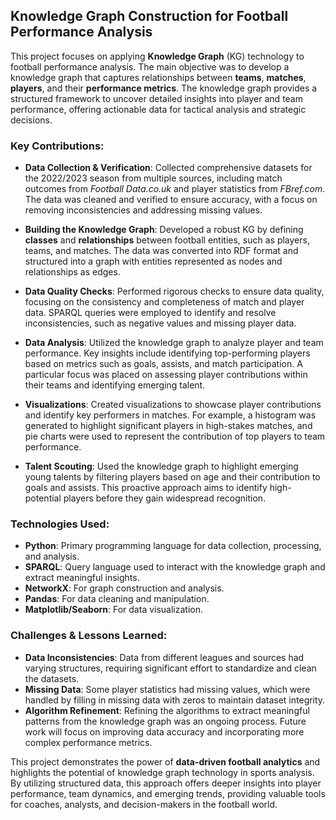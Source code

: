 ## Knowledge Graph Construction for Football Performance Analysis

This project focuses on applying **Knowledge Graph** (KG) technology to football performance analysis. The main objective was to develop a knowledge graph that captures relationships between **teams**, **matches**, **players**, and their **performance metrics**. The knowledge graph provides a structured framework to uncover detailed insights into player and team performance, offering actionable data for tactical analysis and strategic decisions.

### Key Contributions:
- **Data Collection & Verification**: Collected comprehensive datasets for the 2022/2023 season from multiple sources, including match outcomes from *Football Data.co.uk* and player statistics from *FBref.com*. The data was cleaned and verified to ensure accuracy, with a focus on removing inconsistencies and addressing missing values.
  
- **Building the Knowledge Graph**: Developed a robust KG by defining **classes** and **relationships** between football entities, such as players, teams, and matches. The data was converted into RDF format and structured into a graph with entities represented as nodes and relationships as edges. 

- **Data Quality Checks**: Performed rigorous checks to ensure data quality, focusing on the consistency and completeness of match and player data. SPARQL queries were employed to identify and resolve inconsistencies, such as negative values and missing player data.

- **Data Analysis**: Utilized the knowledge graph to analyze player and team performance. Key insights include identifying top-performing players based on metrics such as goals, assists, and match participation. A particular focus was placed on assessing player contributions within their teams and identifying emerging talent.

- **Visualizations**: Created visualizations to showcase player contributions and identify key performers in matches. For example, a histogram was generated to highlight significant players in high-stakes matches, and pie charts were used to represent the contribution of top players to team performance.

- **Talent Scouting**: Used the knowledge graph to highlight emerging young talents by filtering players based on age and their contribution to goals and assists. This proactive approach aims to identify high-potential players before they gain widespread recognition.

### Technologies Used:
- **Python**: Primary programming language for data collection, processing, and analysis.
- **SPARQL**: Query language used to interact with the knowledge graph and extract meaningful insights.
- **NetworkX**: For graph construction and analysis.
- **Pandas**: For data cleaning and manipulation.
- **Matplotlib/Seaborn**: For data visualization.

### Challenges & Lessons Learned:
- **Data Inconsistencies**: Data from different leagues and sources had varying structures, requiring significant effort to standardize and clean the datasets.
- **Missing Data**: Some player statistics had missing values, which were handled by filling in missing data with zeros to maintain dataset integrity.
- **Algorithm Refinement**: Refining the algorithms to extract meaningful patterns from the knowledge graph was an ongoing process. Future work will focus on improving data accuracy and incorporating more complex performance metrics.

This project demonstrates the power of **data-driven football analytics** and highlights the potential of knowledge graph technology in sports analysis. By utilizing structured data, this approach offers deeper insights into player performance, team dynamics, and emerging trends, providing valuable tools for coaches, analysts, and decision-makers in the football world.
